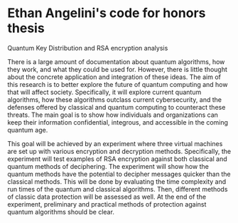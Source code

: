 # Ethan Angelini's code for honors thesis
Quantum Key Distribution and RSA encryption analysis <br>


There is a large amount of documentation about quantum algorithms, how they work, and what they could be used for. 
However, there is little thought about the concrete application and integration of these ideas. 
The aim of this research is to better explore the future of quantum computing and how that will affect society. 
Specifically, it will explore current quantum algorithms, how these algorithms outclass current cybersecurity, 
and the defenses offered by classical and quantum computing to counteract these threats. 
The main goal is to show how individuals and organizations can keep their information confidential, integrous, 
and accessible in the coming quantum age. 

This goal will be achieved by an experiment where three virtual machines are set up with various encryption and decryption methods. 
Specifically, the experiment will test examples of RSA encryption against both classical and quantum methods of deciphering. 
The experiment will show how the quantum methods have the potential to decipher messages quicker than the classical methods. 
This will be done by evaluating the time complexity and run times of the quantum and classical algorithms. 
Then, different methods of classic data protection will be assessed as well. 
At the end of the experiment, preliminary and practical methods of protection against quantum algorithms should be clear. 
